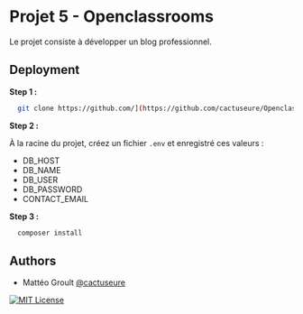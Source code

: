 
# Projet 5 - Openclassrooms

Le projet consiste à développer un blog professionnel.


## Deployment

**Step 1 :**
```bash
  git clone https://github.com/](https://github.com/cactuseure/Openclassrooms_projet5.git
```

**Step 2 :**

À la racine du projet, créez un fichier `.env` et enregistré ces valeurs : 
- DB_HOST
- DB_NAME
- DB_USER
- DB_PASSWORD
- CONTACT_EMAIL

**Step 3 :**
```bash
  composer install
```


## Authors

- Mattéo Groult [@cactuseure](https://github.com/cactuseure)

[![MIT License](https://img.shields.io/badge/License-MIT-green.svg)](https://choosealicense.com/licenses/mit/)
